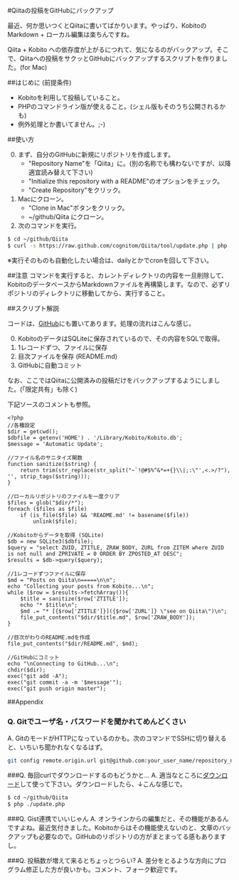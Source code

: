 #Qiitaの投稿をGitHubにバックアップ

最近、何か思いつくとQiitaに書いてばかりいます。やっぱり、KobitoのMarkdown + ローカル編集は楽ちんですね。

Qiita + Kobito への依存度が上がるにつれて、気になるのがバックアップ。そこで、Qiitaへの投稿をサクッとGitHubにバックアップするスクリプトを作りました。(for Mac)

##はじめに (前提条件)

* Kobitoを利用して投稿していること。
* PHPのコマンドライン版が使えること。(シェル版もそのうち公開されるかも)
* 例外処理とか書いてません。;-)

##使い方

0. まず、自分のGitHubに新規にリポジトリを作成します。
	* "Repository Name"を「Qiita」に。(別の名称でも構わないですが、以降適宜読み替えて下さい)
	* "Initialize this repository with a README"のオプションをチェック。
	* "Create Repository"をクリック。
0. Macにクローン。
	* "Clone in Mac"ボタンをクリック。
	* ~/github/Qiita にクローン。
0. 次のコマンドを実行。

```bash
$ cd ~/github/Qiita
$ curl -s https://raw.github.com/cognitom/Qiita/tool/update.php | php
```

※実行そのものも自動化したい場合は、dailyとかでcronを回して下さい。

##注意
コマンドを実行すると、カレントディレクトリの内容を一旦削除して、KobitoのデータベースからMarkdownファイルを再構築します。なので、必ずリポジトリのディレクトリに移動してから、実行すること。

##スクリプト解説

コードは、[GitHub](https://github.com/cognitom/Qiita/tree/tool)にも置いてあります。処理の流れはこんな感じ。

0. KobitoのデータはSQLiteに保存されているので、その内容をSQLで取得。
0. 1レコードずつ、ファイルに保存
0. 目次ファイルを保存 (README.md)
0. GitHubに自動コミット

なお、ここではQiitaに公開済みの投稿だけをバックアップするようにしました。(「限定共有」も除く)

下記ソースのコメントも参照。

```update.php
<?php
//各種設定
$dir = getcwd();
$dbfile = getenv('HOME') . '/Library/Kobito/Kobito.db';
$message = 'Automatic Update';

//ファイル名のサニタイズ関数
function sanitize($string) {
	return trim(str_replace(str_split("~`!@#$%^&*=+{}\\|;:\"',<.>/?"), '', strip_tags($string)));
}

//ローカルリポジトリのファイルを一度クリア
$files = glob("$dir/*");
foreach ($files as $file)
	if (is_file($file) && 'README.md' != basename($file))
		unlink($file);

//Kobitoからデータを取得 (SQLite)
$db = new SQLite3($dbfile);
$query = "select ZUID, ZTITLE, ZRAW_BODY, ZURL from ZITEM where ZUID is not null and ZPRIVATE = 0 ORDER BY ZPOSTED_AT DESC";
$results = $db->query($query);

//1レコードずつファイルに保存
$md = "Posts on Qiita\n=====\n\n";
echo "Collecting your posts from Kobito...\n";
while ($row = $results->fetchArray()){
	$title = sanitize($row['ZTITLE']);
	echo "* $title\n";
	$md .= "* [{$row['ZTITLE']}]({$row['ZURL']} \"see on Qiita\")\n";
	file_put_contents("$dir/$title.md", $row['ZRAW_BODY']);
}

//目次がわりのREADME.mdを作成
file_put_contents("$dir/README.md", $md);

//GitHubにコミット
echo "\nConnecting to GitHub...\n";
chdir($dir);
exec("git add -A");
exec("git commit -a -m '$message'");
exec("git push origin master");
```

##Appendix

### Q. Gitでユーザ名・パスワードを聞かれてめんどくさい
A. GitのモードがHTTPになっているのかも。次のコマンドでSSHに切り替えると、いちいち聞かれなくなるはず。

```bash
git config remote.origin.url git@github.com:your_user_name/repository_name.git
```

###Q. 毎回curlでダウンロードするのもどうかと...
A. 適当なところに[ダウンロード](https://raw.github.com/cognitom/Qiita/tool/update.php)して使って下さい。ダウンロードしたら、↓こんな感じで。

```bash
$ cd ~/github/Qiita
$ php ./update.php
```

###Q. Gist連携でいいじゃん
A. オンラインからの編集だと、その機能があるんですよね。最近気付きました。Kobitoからはその機能使えないのと、文章のバックアップも必要なので。GitHubのリポジトリの方がまとまってる感もありますし。

###Q. 投稿数が増えて来るとちょっとつらい?
A. 差分をとるような方向にプログラム修正した方が良いかも。コメント、フォーク歓迎です。